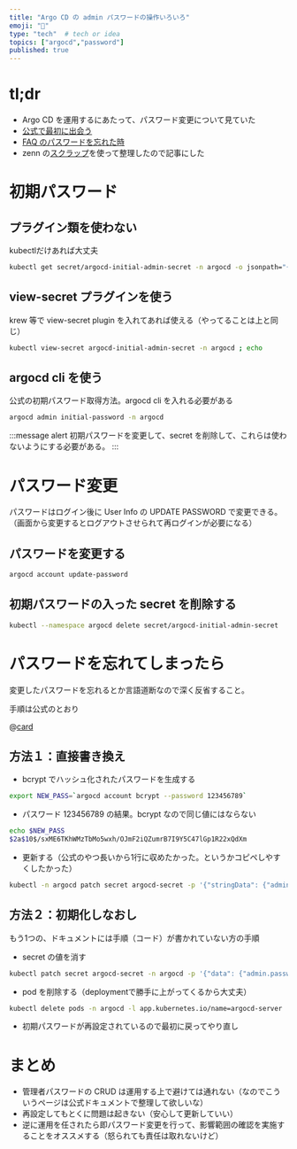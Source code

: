 ```yaml
---
title: "Argo CD の admin パスワードの操作いろいろ"
emoji: "🐙"
type: "tech"  # tech or idea
topics: ["argocd","password"]
published: true
---
```


# tl;dr

- Argo CD を運用するにあたって、パスワード変更について見ていた
- [公式で最初に出会う](https://argo-cd.readthedocs.io/en/stable/getting_started/#4-login-using-the-cli)
- [FAQ のパスワードを忘れた時](https://argo-cd.readthedocs.io/en/stable/faq/#i-forgot-the-admin-password-how-do-i-reset-it)
- zenn の[スクラップ](https://zenn.dev/raki/scraps/2dd81eef60f445)を使って整理したので記事にした

# 初期パスワード

## プラグイン類を使わない

kubectlだけあれば大丈夫

```bash
kubectl get secret/argocd-initial-admin-secret -n argocd -o jsonpath="{.data.password}" | base64 -d; echo
```

## view-secret プラグインを使う

krew 等で view-secret plugin を入れてあれば使える（やってることは上と同じ）

```bash
kubectl view-secret argocd-initial-admin-secret -n argocd ; echo
```

## argocd cli を使う

公式の初期パスワード取得方法。argocd cli を入れる必要がある

```bash
argocd admin initial-password -n argocd
```

:::message alert
初期パスワードを変更して、secret を削除して、これらは使わないようにする必要がある。
:::

# パスワード変更

パスワードはログイン後に User Info の UPDATE PASSWORD で変更できる。
（画面から変更するとログアウトさせられて再ログインが必要になる）

## パスワードを変更する

```bash
argocd account update-password
```

## 初期パスワードの入った secret を削除する

```bash
kubectl --namespace argocd delete secret/argocd-initial-admin-secret
```

# パスワードを忘れてしまったら

変更したパスワードを忘れるとか言語道断なので深く反省すること。

手順は公式のとおり

@[card](https://argo-cd.readthedocs.io/en/stable/faq/#i-forgot-the-admin-password-how-do-i-reset-it)

## 方法１：直接書き換え

- bcrypt でハッシュ化されたパスワードを生成する

```bash
export NEW_PASS=`argocd account bcrypt --password 123456789`
```

- パスワード 123456789 の結果。bcrypt なので同じ値にはならない

```bash
echo $NEW_PASS
$2a$10$/sxME6TKhWMzTbMo5wxh/OJmF2iQZumrB7I9Y5C47lGp1R22xQdXm
```

- 更新する（公式のやつ長いから1行に収めたかった。というかコピペしやすくしたかった）

```bash
kubectl -n argocd patch secret argocd-secret -p '{"stringData": {"admin.password": "'$(echo $NEW_PASS)'", "admin.passwordMtime": "'$(date +%FT%T%Z)'" }}'
```

## 方法２：初期化しなおし

もう1つの、ドキュメントには手順（コード）が書かれていない方の手順

- secret の値を消す

```bash
kubectl patch secret argocd-secret -n argocd -p '{"data": {"admin.password": null, "admin.passwordMtime": null}}'
```

- pod を削除する（deploymentで勝手に上がってくるから大丈夫）

```bash
kubectl delete pods -n argocd -l app.kubernetes.io/name=argocd-server
```

- 初期パスワードが再設定されているので最初に戻ってやり直し

# まとめ

- 管理者パスワードの CRUD は運用する上で避けては通れない（なのでこういうページは公式ドキュメントで整理して欲しいな）
- 再設定してもとくに問題は起きない（安心して更新していい）
- 逆に運用を任されたら即パスワード変更を行って、影響範囲の確認を実施することをオススメする（怒られても責任は取れないけど）
